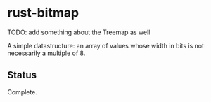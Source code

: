 # rust-bitmap

TODO: add something about the Treemap as well

A simple datastructure: an array of values whose width in bits is not necessarily a
multiple of 8.

## Status

Complete.
